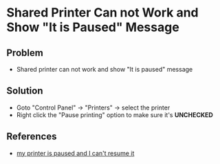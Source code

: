 # Shared Printer Can not Work and Show "It is Paused" Message

## Problem
* Shared printer can not work and show "It is paused" message

## Solution
* Goto "Control Panel" -> "Printers" -> select the printer
* Right click the "Pause printing" option to make sure it's **UNCHECKED**

## References
* [my printer is paused and I can't resume it](https://answers.microsoft.com/en-us/windows/forum/windows_vista-hardware/my-printer-is-paused-and-i-cant-resume-it/cd4e670e-a742-45d6-ba8b-7ae33c49eef4)
